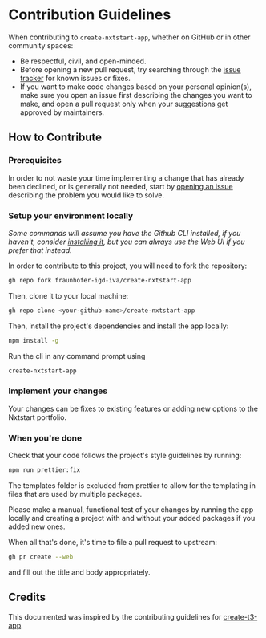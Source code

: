 # Contribution Guidelines

When contributing to `create-nxtstart-app`, whether on GitHub or in other community spaces:

- Be respectful, civil, and open-minded.
- Before opening a new pull request, try searching through the [issue tracker](https://github.com/fraunhofer-igd-iva/create-nxtstart-app/issues) for known issues or fixes.
- If you want to make code changes based on your personal opinion(s), make sure you open an issue first describing the changes you want to make, and open a pull request only when your suggestions get approved by maintainers.

## How to Contribute

### Prerequisites

In order to not waste your time implementing a change that has already been declined, or is generally not needed, start by [opening an issue](https://github.com/fraunhofer-igd-iva/create-nxtstart-app/issues/new/choose) describing the problem you would like to solve.

### Setup your environment locally

_Some commands will assume you have the Github CLI installed, if you haven't, consider [installing it](https://github.com/cli/cli#installation), but you can always use the Web UI if you prefer that instead._

In order to contribute to this project, you will need to fork the repository:

```bash
gh repo fork fraunhofer-igd-iva/create-nxtstart-app
```

Then, clone it to your local machine:

```bash
gh repo clone <your-github-name>/create-nxtstart-app
```

Then, install the project's dependencies and install the app locally:

```bash
npm install -g
```

Run the cli in any command prompt using

```bash
create-nxtstart-app
```

### Implement your changes

Your changes can be fixes to existing features or adding new options to the Nxtstart portfolio.

### When you're done

Check that your code follows the project's style guidelines by running:

```bash
npm run prettier:fix
```

The templates folder is excluded from prettier to allow for the templating in files that are used by multiple packages.

Please make a manual, functional test of your changes by running the app locally and creating a project with and without your added packages if you added new ones.

When all that's done, it's time to file a pull request to upstream:

```bash
gh pr create --web
```

and fill out the title and body appropriately.

## Credits

This documented was inspired by the contributing guidelines for [create-t3-app](https://github.com/t3-oss/create-t3-app/blob/next/CONTRIBUTING.md).
